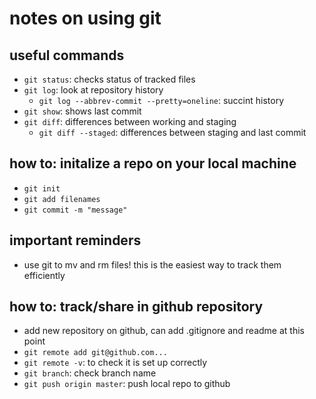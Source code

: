 # notes on using git

## useful commands

- `git status`: checks status of tracked files
- `git log`: look at repository history
  - `git log --abbrev-commit --pretty=oneline`: succint history
- `git show`: shows last commit
- `git diff`: differences between working and staging
  - `git diff --staged`: differences between
  staging and last commit

## how to: initalize a repo on your local machine

- `git init`
- `git add filenames`
- `git commit -m "message"`

## important reminders

- use git to mv and rm files! this is the easiest
  way to track them efficiently


## how to: track/share in github repository

- add new repository on github, can add .gitignore 
  and readme at this point
- `git remote add git@github.com...`
- `git remote -v`: to check it is set up correctly
- `git branch`: check branch name
- `git push origin master`: push local repo to github
  